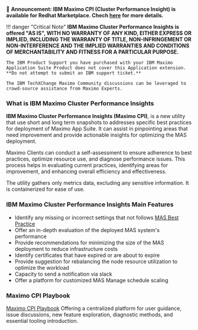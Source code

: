 📢 **Announcement: IBM Maximo CPI (Cluster Performance Insight) is available for Redhat Marketplace. Chech [here](https://swc.saas.ibm.com/en-us/redhat-marketplace/products/ibm-maximo-cluster-performance-insights) for more details.**

!!! danger "Critical Note"
    **IBM Maximo Cluster Performance Insights is offered "AS IS", WITH NO WARRANTY OF ANY KIND, EITHER EXPRESS OR IMPLIED, INCLUDING THE WARRANTY OF TITLE, NON-INFRINGEMENT OR NON-INTERFERENCE AND THE IMPLIED WARRANTIES AND CONDITIONS OF MERCHANTABILITY AND FITNESS FOR A PARTICULAR PURPOSE.**

    The IBM Product Support you have purchased with your IBM Maximo Application Suite Product does not cover this Application extension. **Do not attempt to submit an IBM support ticket.**

    The IBM TechXChange Maximo Community discussions can be leveraged to crowd-source assistance from Maximo Experts.



### What is IBM Maximo Cluster Performance Insights

**IBM Maximo Cluster Performance Insights (Maximo CPI)**, is a new utility that use short and long term snapshots to addresses specific best practices for deployment of Maximo App Suite. It can assist in pinpointing areas that need improvement and provide actionable insights for optimizing the MAS deployment. 

Maximo Clients can conduct a self-assessment to ensure adherence to best practices, optimize resource use, and diagnose performance issues. This process helps in evaluating current practices, identifying areas for improvement, and enhancing overall efficiency and effectiveness.

The utility gathers only metrics data, excluding any sensitive information. It is containerized for ease of use.

### IBM Maximo Cluster Performance Insights Main Features

- Identify any missing or incorrect settings that not follows [MAS Best Practice](https://ibm-mas.github.io/mas-performance/mas/ocp/bestpractice/)
- Offer an in-depth evaluation of the deployed MAS system's performance
- Provide recommendations for minimizing the size of the MAS deployment to reduce infrastructure costs
- Identify certificates that have expired or are about to expire
- Provide suggestion for rebalancing the node resource utilization to optimize the workload
- Capacity to send a notification via slack
- Offer a platform for customized MAS Manage schedule scaling


### Maximo CPI Playbook

[Maximo CPI Playbook](https://ibm-mas.github.io/mcpi/) Offering a centralized platform for user guidance, issue discussions, new feature exploration, diagnostic methods, and essential tooling introduction.